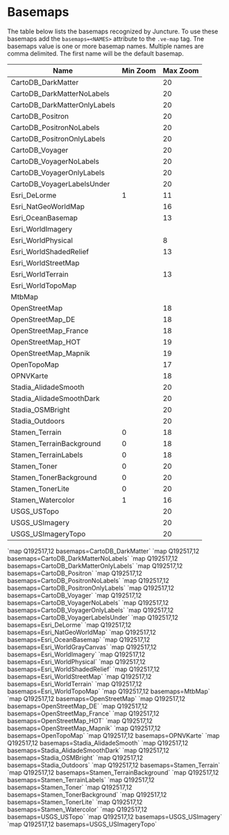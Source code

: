 # Basemaps

<style> 
    .markdown-section h3 ~ p > strong > a { color: crimson; font-size: 110%; text-decoration: none; }
    .markdown-section table { 
        margin-left:3rem; 
        width: calc(100% - 6rem); 
        border:1px solid #555;
    }
    @media (max-width: 480px) {
        .markdown-section table { 
            margin-left: 0;
            width: 100%;
        }
    }

    .markdown-section td, .markdown-section th {
        border:1px solid #555;
        padding: 8px;
        line-height: 1.2;
        line-height: 1.4;
        color: #444;

        /* These are technically the same, but use both */
        overflow-wrap: break-word;
        word-wrap: break-word;

        -ms-word-break: break-all;
        /* This is the dangerous one in WebKit, as it breaks things wherever */
        word-break: break-all;
        /* Instead use this non-standard one: */
        word-break: break-word;

        /* Adds a hyphen where the word breaks, if supported (No Blink) */
        -ms-hyphens: auto;
        -moz-hyphens: auto;
        -webkit-hyphens: auto;
        hyphens: auto;
    }
    .markdown-section th {
        background-color:#E2F0F7;
        font-weight:bold !important;
        text-align:center !important;
    }
</style>

The table below lists the basemaps recognized by Juncture.  To use these basemaps add the `basemaps=<NAMES>` attribute to the `.ve-map` tag.  Tne basemaps value is one or more basemap names.  Multiple names are comma delimited.  The first name will be the default basemap.

| Name | Min Zoom | Max Zoom |
| --------| -------- | -------- |
| CartoDB_DarkMatter |  | 20 |
| CartoDB_DarkMatterNoLabels |  | 20 |
| CartoDB_DarkMatterOnlyLabels |  | 20 |
| CartoDB_Positron |  | 20 |
| CartoDB_PositronNoLabels |  | 20 |
| CartoDB_PositronOnlyLabels |  | 20 |
| CartoDB_Voyager |  | 20 |
| CartoDB_VoyagerNoLabels |  | 20 |
| CartoDB_VoyagerOnlyLabels |  | 20 |
| CartoDB_VoyagerLabelsUnder |  | 20 |
| Esri_DeLorme | 1 | 11 |
| Esri_NatGeoWorldMap |  | 16 |
| Esri_OceanBasemap |  | 13 |
| Esri_WorldImagery |  |  |
| Esri_WorldPhysical |  | 8 |
| Esri_WorldShadedRelief |  | 13 |
| Esri_WorldStreetMap |  |  |
| Esri_WorldTerrain |  | 13 |
| Esri_WorldTopoMap |  |  |
| MtbMap |  |  |
| OpenStreetMap |  | 18 |
| OpenStreetMap_DE |  | 18 |
| OpenStreetMap_France |  | 18 |
| OpenStreetMap_HOT |  | 19 |
| OpenStreetMap_Mapnik |  | 19 |
| OpenTopoMap |  | 17 |
| OPNVKarte |  | 18 |
| Stadia_AlidadeSmooth |  | 20 |
| Stadia_AlidadeSmoothDark |  | 20 |
| Stadia_OSMBright |  | 20 |
| Stadia_Outdoors |  | 20 |
| Stamen_Terrain | 0 | 18 |
| Stamen_TerrainBackground | 0 | 18 |
| Stamen_TerrainLabels | 0 | 18 |
| Stamen_Toner | 0 | 20 |
| Stamen_TonerBackground | 0 | 20 |
| Stamen_TonerLite | 0 | 20 |
| Stamen_Watercolor | 1 | 16 |
| USGS_USTopo |  | 20 |
| USGS_USImagery |  | 20 |
| USGS_USImageryTopo |  | 20 |

<ve-snippet collapsible label="CartoDB_DarkMatter">
    `map Q192517,12 basemaps=CartoDB_DarkMatter`
</ve-snippet>

<ve-snippet collapsible label="CartoDB_DarkMatterNoLabels">
    `map Q192517,12 basemaps=CartoDB_DarkMatterNoLabels`
</ve-snippet>

<ve-snippet collapsible label="CartoDB_DarkMatterOnlyLabels">
    `map Q192517,12 basemaps=CartoDB_DarkMatterOnlyLabels`
</ve-snippet>

<ve-snippet collapsible label="CartoDB_Positron">
    `map Q192517,12 basemaps=CartoDB_Positron`
</ve-snippet>

<ve-snippet collapsible label="CartoDB_PositronNoLabels">
    `map Q192517,12 basemaps=CartoDB_PositronNoLabels`
</ve-snippet>

<ve-snippet collapsible label="CartoDB_PositronOnlyLabels">
    `map Q192517,12 basemaps=CartoDB_PositronOnlyLabels`
</ve-snippet>

<ve-snippet collapsible label="CartoDB_Voyager">
    `map Q192517,12 basemaps=CartoDB_Voyager`
</ve-snippet>

<ve-snippet collapsible label="CartoDB_VoyagerNoLabels">
    `map Q192517,12 basemaps=CartoDB_VoyagerNoLabels`
</ve-snippet>

<ve-snippet collapsible label="CartoDB_VoyagerOnlyLabels">
    `map Q192517,12 basemaps=CartoDB_VoyagerOnlyLabels`
</ve-snippet>

<ve-snippet collapsible label="CartoDB_VoyagerLabelsUnder">
    `map Q192517,12 basemaps=CartoDB_VoyagerLabelsUnder`
</ve-snippet>

<ve-snippet collapsible label="Esri_DeLorme">
    `map Q192517,12 basemaps=Esri_DeLorme`
</ve-snippet>

<ve-snippet collapsible label="Esri_NatGeoWorldMap">
    `map Q192517,12 basemaps=Esri_NatGeoWorldMap`
</ve-snippet>

<ve-snippet collapsible label="Esri_OceanBasemap">
    `map Q192517,12 basemaps=Esri_OceanBasemap`
</ve-snippet>

<ve-snippet collapsible label="Esri_WorldGrayCanvas">
    `map Q192517,12 basemaps=Esri_WorldGrayCanvas`
</ve-snippet>

<ve-snippet collapsible label="Esri_WorldImagery">
    `map Q192517,12 basemaps=Esri_WorldImagery`
</ve-snippet>

<ve-snippet collapsible label="Esri_WorldPhysical">
    `map Q192517,12 basemaps=Esri_WorldPhysical`
</ve-snippet>

<ve-snippet collapsible label="Esri_WorldShadedRelief">
    `map Q192517,12 basemaps=Esri_WorldShadedRelief`
</ve-snippet>

<ve-snippet collapsible label="Esri_WorldStreetMap">
    `map Q192517,12 basemaps=Esri_WorldStreetMap`
</ve-snippet>

<ve-snippet collapsible label="Esri_WorldTerrain">
    `map Q192517,12 basemaps=Esri_WorldTerrain`
</ve-snippet>

<ve-snippet collapsible label="Esri_WorldTopoMap">
    `map Q192517,12 basemaps=Esri_WorldTopoMap`
</ve-snippet>

<ve-snippet collapsible label="MtbMap">
    `map Q192517,12 basemaps=MtbMap`
</ve-snippet>

<ve-snippet collapsible label="OpenStreetMap">
    `map Q192517,12 basemaps=OpenStreetMap`
</ve-snippet>

<ve-snippet collapsible label="OpenStreetMap_DE">
    `map Q192517,12 basemaps=OpenStreetMap_DE`
</ve-snippet>

<ve-snippet collapsible label="OpenStreetMap_France">
    `map Q192517,12 basemaps=OpenStreetMap_France`
</ve-snippet>

<ve-snippet collapsible label="OpenStreetMap_HOT">
    `map Q192517,12 basemaps=OpenStreetMap_HOT`
</ve-snippet>

<ve-snippet collapsible label="OpenStreetMap_Mapnik">
    `map Q192517,12 basemaps=OpenStreetMap_Mapnik`
</ve-snippet>

<ve-snippet collapsible label="OpenTopoMap">
    `map Q192517,12 basemaps=OpenTopoMap`
</ve-snippet>

<ve-snippet collapsible label="OPNVKarte">
    `map Q192517,12 basemaps=OPNVKarte`
</ve-snippet>

<ve-snippet collapsible label="Stadia_AlidadeSmooth">
    `map Q192517,12 basemaps=Stadia_AlidadeSmooth`
</ve-snippet>

<ve-snippet collapsible label="Stadia_AlidadeSmoothDark">
    `map Q192517,12 basemaps=Stadia_AlidadeSmoothDark`
</ve-snippet>

<ve-snippet collapsible label="Stadia_OSMBright">
    `map Q192517,12 basemaps=Stadia_OSMBright`
</ve-snippet>

<ve-snippet collapsible label="Stadia_Outdoors">
    `map Q192517,12 basemaps=Stadia_Outdoors`
</ve-snippet>

<ve-snippet collapsible label="Stamen_Terrain">
    `map Q192517,12 basemaps=Stamen_Terrain`
</ve-snippet>

<ve-snippet collapsible label="Stamen_TerrainBackground">
    `map Q192517,12 basemaps=Stamen_TerrainBackground`
</ve-snippet>

<ve-snippet collapsible label="Stamen_TerrainLabels">
    `map Q192517,12 basemaps=Stamen_TerrainLabels`
</ve-snippet>

<ve-snippet collapsible label="Stamen_Toner">
    `map Q192517,12 basemaps=Stamen_Toner`
</ve-snippet>

<ve-snippet collapsible label="Stamen_TonerBackground">
    `map Q192517,12 basemaps=Stamen_TonerBackground`
</ve-snippet>

<ve-snippet collapsible label="Stamen_TonerLite">
    `map Q192517,12 basemaps=Stamen_TonerLite`
</ve-snippet>

<ve-snippet collapsible label="Stamen_Watercolor">
    `map Q192517,12 basemaps=Stamen_Watercolor`
</ve-snippet>

<ve-snippet collapsible label="USGS_USTopo">
    `map Q192517,12 basemaps=USGS_USTopo`
</ve-snippet>

<ve-snippet collapsible label="USGS_USImagery">
    `map Q192517,12 basemaps=USGS_USImagery`
</ve-snippet>

<ve-snippet collapsible label="USGS_USImageryTopo">
    `map Q192517,12 basemaps=USGS_USImageryTopo`
</ve-snippet>


